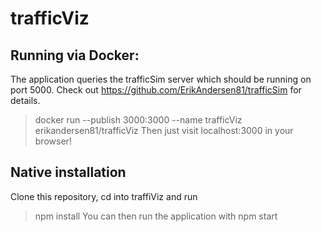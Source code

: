 # trafficViz


## Running via Docker:
The application queries the trafficSim server which should be running on port 5000. Check out https://github.com/ErikAndersen81/trafficSim for details. 
> docker run --publish 3000:3000 --name trafficViz erikandersen81/trafficViz
Then just visit localhost:3000 in your browser!

## Native installation
Clone this repository, cd into traffiViz and run
> npm install
You can then run the application with
> npm start

